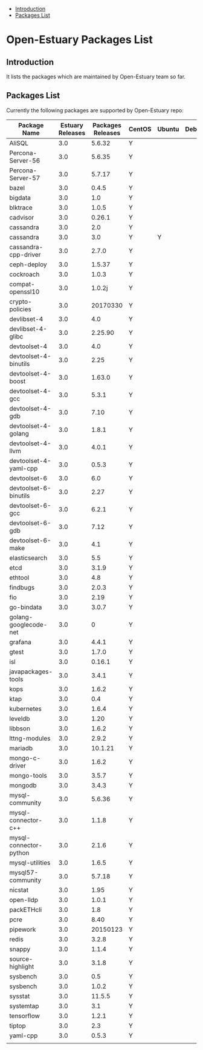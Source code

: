 
* [Introduction](#1)
* [Packages List](#2)


# Open-Estuary Packages List
## <a name="1">Introduction</a>  
It lists the packages which are maintained by Open-Estuary team so far.

## <a name="2">Packages List</a> 
Currently the following packages are supported by Open-Estuary repo:

|Package Name|Estuary Releases|Packages Releases|CentOS|Ubuntu|Debian|Notes|
|--|--|--|--|--|--|--|
|AliSQL|3.0|5.6.32|Y||||
|Percona-Server-56|3.0|5.6.35|Y||||
|Percona-Server-57|3.0|5.7.17|Y||||
|bazel|3.0|0.4.5|Y||||
|bigdata|3.0|1.0|Y||||
|blktrace|3.0|1.0.5|Y||||
|cadvisor|3.0|0.26.1|Y||||
|cassandra|3.0|2.0|Y||||
|cassandra|3.0|3.0|Y|Y|||
|cassandra-cpp-driver|3.0|2.7.0|Y||||
|ceph-deploy|3.0|1.5.37|Y||||
|cockroach|3.0|1.0.3|Y||||
|compat-openssl10|3.0|1.0.2j|Y||||
|crypto-policies|3.0|20170330|Y||||
|devlibset-4|3.0|4.0|Y||||
|devlibset-4-glibc|3.0|2.25.90|Y||||
|devtoolset-4|3.0|4.0|Y||||
|devtoolset-4-binutils|3.0|2.25|Y||||
|devtoolset-4-boost|3.0|1.63.0|Y||||
|devtoolset-4-gcc|3.0|5.3.1|Y||||
|devtoolset-4-gdb|3.0|7.10|Y||||
|devtoolset-4-golang|3.0|1.8.1|Y||||
|devtoolset-4-llvm|3.0|4.0.1|Y||||
|devtoolset-4-yaml-cpp|3.0|0.5.3|Y||||
|devtoolset-6|3.0|6.0|Y||||
|devtoolset-6-binutils|3.0|2.27|Y||||
|devtoolset-6-gcc|3.0|6.2.1|Y||||
|devtoolset-6-gdb|3.0|7.12|Y||||
|devtoolset-6-make|3.0|4.1|Y||||
|elasticsearch|3.0|5.5|Y||||
|etcd|3.0|3.1.9|Y||||
|ethtool|3.0|4.8|Y||||
|findbugs|3.0|2.0.3|Y||||
|fio|3.0|2.19|Y||||
|go-bindata|3.0|3.0.7|Y||||
|golang-googlecode-net|3.0|0|Y||||
|grafana|3.0|4.4.1|Y||||
|gtest|3.0|1.7.0|Y||||
|isl|3.0|0.16.1|Y||||
|javapackages-tools|3.0|3.4.1|Y||||
|kops|3.0|1.6.2|Y||||
|ktap|3.0|0.4|Y||||
|kubernetes|3.0|1.6.4|Y||||
|leveldb|3.0|1.20|Y||||
|libbson|3.0|1.6.2|Y||||
|lttng-modules|3.0|2.9.2|Y||||
|mariadb|3.0|10.1.21|Y||||
|mongo-c-driver|3.0|1.6.2|Y||||
|mongo-tools|3.0|3.5.7|Y||||
|mongodb|3.0|3.4.3|Y||||
|mysql-community|3.0|5.6.36|Y||||
|mysql-connector-c++|3.0|1.1.8|Y||||
|mysql-connector-python|3.0|2.1.6|Y||||
|mysql-utilities|3.0|1.6.5|Y||||
|mysql57-community|3.0|5.7.18|Y||||
|nicstat|3.0|1.95|Y||||
|open-lldp|3.0|1.0.1|Y||||
|packETHcli|3.0|1.8|Y||||
|pcre|3.0|8.40|Y||||
|pipework|3.0|20150123|Y||||
|redis|3.0|3.2.8|Y||||
|snappy|3.0|1.1.4|Y||||
|source-highlight|3.0|3.1.8|Y||||
|sysbench|3.0|0.5|Y||||
|sysbench|3.0|1.0.2|Y||||
|sysstat|3.0|11.5.5|Y||||
|systemtap|3.0|3.1|Y||||
|tensorflow|3.0|1.2.1|Y||||
|tiptop|3.0|2.3|Y||||
|yaml-cpp|3.0|0.5.3|Y||||
||||||||
